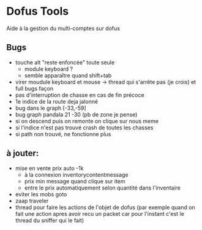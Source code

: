 # Dofus Tools

Aide à la gestion du multi-comptes sur dofus

## Bugs
- touche alt "reste enfoncée" toute seule
    - module keyboard ? 
    - semble apparaître quand shift+tab
- virer moudule keyboard et mouse -> thread qui s'arrête pas (je crois) et full bugs façon
- pas d'interruption de chasse en cas de fin précoce
- 1e indice de la route deja jalonné  
- bug dans le graph [-33,-59]
- bug graph pandala 21 -30 (pb de zone je pense)
- si on descend puis on remonte on clique sur nous meme
- si l'indice n'est pas trouvé crash de toutes les chasses
- si path non trouvé, ne fonctionne plus

## à jouter:
- mise en vente prix auto -1k
    - à la connexion inventorycontentmessage
    - prix min message quand clique sur item
    - entre le prix automatiquement selon quantité dans l'inventaire 
- eviter les mobs goto 
- zaap traveler
- thread pour faire les actions de l'objet de dofus (par exemple quand on fait une action apres avoir recu un packet car pour l'instant c'est le thread du sniffer qui le fait)
